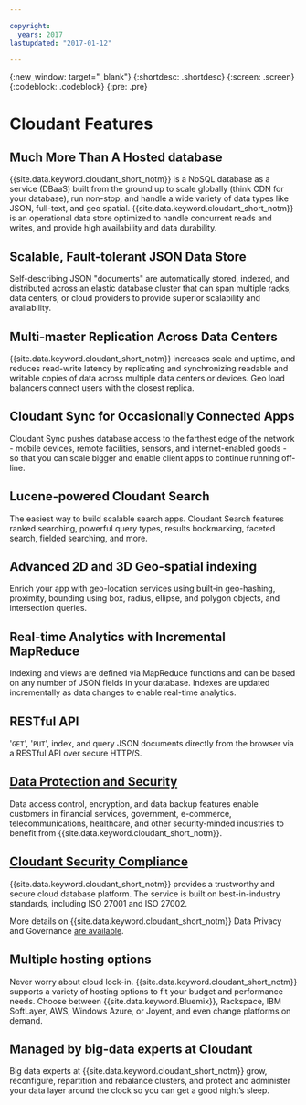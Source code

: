 ```yaml
---

copyright:
  years: 2017
lastupdated: "2017-01-12"

---
```


{:new_window: target="_blank"}
{:shortdesc: .shortdesc}
{:screen: .screen}
{:codeblock: .codeblock}
{:pre: .pre}

# Cloudant Features

## Much More Than A Hosted database

{{site.data.keyword.cloudant_short_notm}} is a NoSQL database as a service (DBaaS) built from the ground up
to scale globally (think CDN for your database),
run non-stop,
and handle a wide variety of data types like JSON,
full-text,
and geo spatial.
{{site.data.keyword.cloudant_short_notm}} is an operational data store optimized
to handle concurrent reads and writes,
and provide high availability and data durability.

## Scalable, Fault-tolerant JSON Data Store

Self-describing JSON "documents" are automatically stored,
indexed,
and distributed across an elastic database cluster that can span multiple racks,
data centers,
or cloud providers to provide superior scalability and availability.

## Multi-master Replication Across Data Centers

{{site.data.keyword.cloudant_short_notm}} increases scale and uptime,
and reduces read-write latency by replicating and synchronizing readable and writable copies of data
across multiple data centers or devices.
Geo load balancers connect users with the closest replica.

## Cloudant Sync for Occasionally Connected Apps

Cloudant Sync pushes database access to the farthest edge of the network -
mobile devices,
remote facilities,
sensors,
and internet-enabled goods -
so that you can scale bigger and enable client apps to continue running off-line.

## Lucene-powered Cloudant Search

The easiest way to build scalable search apps.
Cloudant Search features ranked searching,
powerful query types,
results bookmarking,
faceted search,
fielded searching,
and more.

## Advanced 2D and 3D Geo-spatial indexing

Enrich your app with geo-location services using built-in geo-hashing,
proximity,
bounding using box, radius, ellipse, and polygon objects,
and intersection queries.

## Real-time Analytics with Incremental MapReduce

Indexing and views are defined via MapReduce functions
and can be based on any number of JSON fields in your database.
Indexes are updated incrementally as data changes to enable real-time analytics.

## RESTful API

'`GET`',
'`PUT`',
index,
and query JSON documents directly from the browser via a RESTful API over secure HTTP/S.

## [Data Protection and Security](dbaassecurity.html)

Data access control,
encryption,
and data backup features enable customers in financial services,
government,
e-commerce,
telecommunications,
healthcare,
and other security-minded industries to benefit from {{site.data.keyword.cloudant_short_notm}}.

## [Cloudant Security Compliance](cloudantcompliance.html)

{{site.data.keyword.cloudant_short_notm}} provides a trustworthy and secure cloud database platform.
The service is built on best-in-industry standards,
including ISO 27001 and ISO 27002.

More details on {{site.data.keyword.cloudant_short_notm}} Data Privacy and
Governance [are available](dataprivacygovernance).

## Multiple hosting options

Never worry about cloud lock-in.
{{site.data.keyword.cloudant_short_notm}} supports a variety of hosting options
to fit your budget and performance needs.
Choose between {{site.data.keyword.Bluemix}},
Rackspace,
IBM SoftLayer,
AWS,
Windows Azure,
or Joyent,
and even change platforms on demand.

## Managed by big-data experts at Cloudant

Big data experts at {{site.data.keyword.cloudant_short_notm}} grow,
reconfigure,
repartition and rebalance clusters,
and protect and administer your data layer around the clock so you can get a good night’s sleep.
